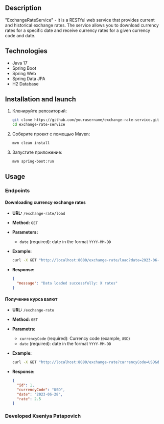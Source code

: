 ## Description
"ExchangeRateService" - it is a RESTful web service that provides current and historical exchange rates. The service allows you to download currency rates for a specific date and receive currency rates for a given currency code and date.

## Technologies
- Java 17
- Spring Boot
- Spring Web
- Spring Data JPA
- H2 Database

## Installation and launch
1. Клонируйте репозиторий:

    ```bash
    git clone https://github.com/yourusername/exchange-rate-service.git
    cd exchange-rate-service
    ```

2. Соберите проект с помощью Maven:

    ```bash
    mvn clean install
    ```

3. Запустите приложение:

    ```bash
    mvn spring-boot:run
    ```

## Usage

### Endpoints

#### Downloading currency exchange rates
- **URL:** `/exchange-rate/load`
- **Method:** `GET`
- **Parameters:**
  - `date` (required): date in the format `YYYY-MM-DD`

- **Example:**

    ```bash
    curl -X GET "http://localhost:8080/exchange-rate/load?date=2023-06-28"
    ```

- **Response:**

    ```json
    {
      "message": "Data loaded successfully: X rates"
    }
    ```

#### Получение курса валют

- **URL:** `/exchange-rate`
- **Method:** `GET`
- **Parametrs:**
  - `currencyCode` (required): Currency code (example, `USD`)
  - `date` (required): date in the format `YYYY-MM-DD`

- **Example:**

    ```bash
    curl -X GET "http://localhost:8080/exchange-rate?currencyCode=USD&date=2023-06-28"
    ```

- **Response:**

    ```json
    {
      "id": 1,
      "currencyCode": "USD",
      "date": "2023-06-28",
      "rate": 2.5
    }
    ```

### Developed Kseniya Patapovich
